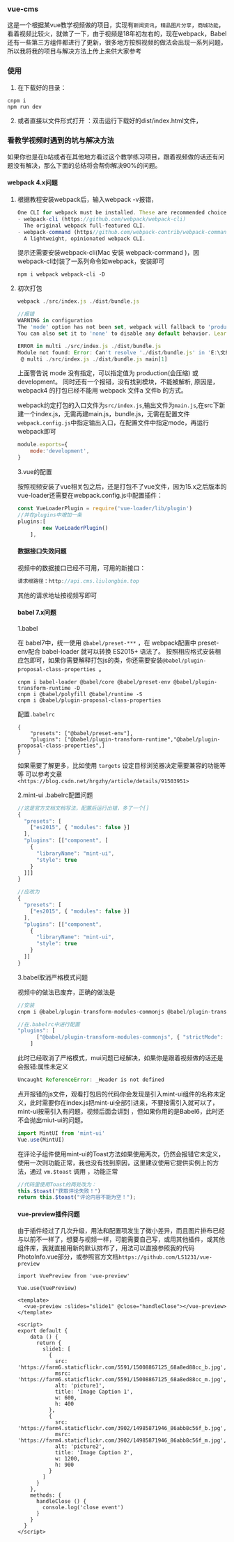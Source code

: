 ### vue-cms

这是一个根据某vue教学视频做的项目，实现有`新闻资讯`，`精品图片分享`，`商城功能`，看着视频比较火，就做了一下，由于视频是18年初左右的，现在webpack，Babel还有一些第三方组件都进行了更新，很多地方按照视频的做法会出现一系列问题，所以我将我的项目与解决方法上传上来供大家参考

### 使用

1. 在下载好的目录：

```shell
cnpm i
npm run dev
```

2. 或者直接以文件形式打开 ：双击运行下载好的dist/index.html文件，

### 看教学视频时遇到的坑与解决方法

如果你也是在b站或者在其他地方看过这个教学练习项目，跟着视频做的话还有问题没有解决，那么下面的总结将会帮你解决90%的问题。

#### webpack 4.x问题

1. 根据教程安装webpack后，输入webpack -v报错，

   ```javascript
   One CLI for webpack must be installed. These are recommended choices, delivered as separate packages：
   - webpack-cli (https://github.com/webpack/webpack-cli)
     The original webpack full-featured CLI.
   - webpack-command (https//github.com/webpack-contrib/webpack-command)
     A lightweight, opinionated webpack CLI.
   ```

   提示还需要安装webpack-cli(Mac 安装 webpack-command )，因webpack-cli封装了一系列命令如webpack，安装即可

   ```shell
   npm i webpack webpack-cli -D
   ```

2. 初次打包

   ```javascript
   webpack ./src/index.js ./dist/bundle.js
   ```

   ```javascript
   //报错
   WARNING in configuration
   The 'mode' option has not been set, webpack will fallback to 'production' for this value. Set 'mode' option to 'development' or 'production' to enable defaults for each environment.
   You can also set it to 'none' to disable any default behavior. Learn more: https://webpack.js.org/concepts/mode/
   
   ERROR in multi ./src/index.js ./dist/bundle.js
   Module not found: Error: Can't resolve './dist/bundle.js' in 'E:\文档\webproject\homework\webpack'
    @ multi ./src/index.js ./dist/bundle.js main[1]
   ```

   上面警告说 mode 没有指定，可以指定值为 production(会压缩) 或 development。 同时还有一个报错，没有找到模块，不能被解析,  原因是，webpack4 的打包已经不能用 webpack 文件a 文件b 的方式。 

   webpack约定打包的入口文件为`src/index.js`,输出文件为`main.js`,在src下新建一个index.js，无需再建main.js，bundle.js，无需在配置文件`webpack.config.js`中指定输出入口，在配置文件中指定mode，再运行webpack即可

   ```javascript
   module.exports={
       mode:'development',
   }
   ```

   3.vue的配置

   按照视频安装了vue相关包之后，还是打包不了vue文件，因为15.x之后版本的vue-loader还需要在webpack.config.js中配置插件：

   ```javascript
   const VueLoaderPlugin = require('vue-loader/lib/plugin')
   //并在plugins中增加一条
   plugins:[
           new VueLoaderPlugin()
       ],
   ```

   #### 数据接口失效问题

   视频中的数据接口已经不可用，可用的新接口：

   ```javascript
   请求根路径：http://api.cms.liulongbin.top
   ```

   其他的请求地址按视频写即可

   #### babel 7.x问题

   1.babel

   在 babel7中，统一使用 `@babel/preset-***` ，在 webpack配置中 preset-env配合 babel-loader 就可以转换 ES2015+ 语法了。 按照相应格式安装相应包即可，如果你需要解释打包js的类，你还需要安装`@babel/plugin-proposal-class-properties `。

   ```shell
   cnpm i babel-loader @babel/core @babel/preset-env @babel/plugin-transform-runtime -D
   cnpm i @babel/polyfill @babel/runtime -S
   cnpm i @babel/plugin-proposal-class-properties
   ```

   配置`.babelrc`

   ```
   {
       "presets": ["@babel/preset-env"],
       "plugins": ["@babel/plugin-transform-runtime","@babel/plugin-proposal-class-properties",]
   }
   ```

   如果需要了解更多，比如使用 `targets` 设定目标浏览器决定需要兼容的功能等等 可以参考文章`<https://blog.csdn.net/hrgzhy/article/details/91503951> `

   2.mint-ui .babelrc配置问题

   ```javascript
   //这是官方文档文档写法，配置后运行出错，多了一个[]
   {
     "presets": [
       ["es2015", { "modules": false }]
     ],
     "plugins": [["component", [
       {
         "libraryName": "mint-ui",
         "style": true
       }
     ]]]
   }
   
   //应改为
   {
     "presets": [
       ["es2015", { "modules": false }]
     ],
     "plugins": [["component", 
       {
         "libraryName": "mint-ui",
         "style": true
       }
     ]]
   }
   ```

   3.babel取消严格模式问题

   视频中的做法已废弃，正确的做法是

   ```javascript
   //安装
   cnpm i @babel/plugin-transform-modules-commonjs @babel/plugin-transform-strict-mode -D
   ```

   ```javascript
   //在.babelrc中进行配置
   "plugins": [
         ["@babel/plugin-transform-modules-commonjs", { "strictMode": false }]
       ]
   ```

   此时已经取消了严格模式，mui问题已经解决，如果你是跟着视频做的话还是会报错:属性未定义

   ```javascript
   Uncaught ReferenceError: _Header is not defined 
   ```

   点开报错的js文件，观看打包后的代码你会发现是引入mint-ui组件的名称未定义，此时需要你在index.js把mint-ui全部引进来，不要按需引入就可以了，mint-ui按需引入有问题，视频后面会讲到 ，但如果你用的是Babel6，此时还不会抛出miut-ui的问题。

   ```javascript
   import MintUI from 'mint-ui'
   Vue.use(MintUI)
   ```

   在评论子组件使用mint-ui的Toast方法如果使用两次，仍然会报错它未定义，使用一次则功能正常，我也没有找到原因，这里建议使用它提供实例上的方法，通过 `vm.$toast` 调用 ，功能正常

   ```javascript
   //代码里使用Toast的两处改为：
   this.$toast("获取评论失败！")
   return this.$toast("评论内容不能为空！");
   ```

   #### vue-preview插件问题

   由于插件经过了几次升级，用法和配置项发生了微小差异，而且图片排布已经与以前不一样了，想要与视频一样，可能需要自己写，或用其他插件，或其他组件库，我就直接用新的默认排布了，用法可以直接参照我的代码PhotoInfo.vue部分，或参照官方文档`https://github.com/LS1231/vue-preview`

   ```
   import VuePreview from 'vue-preview'
   
   Vue.use(VuePreview)
   
   <template>
     <vue-preview :slides="slide1" @close="handleClose"></vue-preview>
   </template>
   
   <script>
   export default {
       data () {
         return {
           slide1: [
             {
               src: 'https://farm6.staticflickr.com/5591/15008867125_68a8ed88cc_b.jpg',
               msrc: 'https://farm6.staticflickr.com/5591/15008867125_68a8ed88cc_m.jpg',
               alt: 'picture1',
               title: 'Image Caption 1',
               w: 600,
               h: 400
             },
             {
               src: 'https://farm4.staticflickr.com/3902/14985871946_86abb8c56f_b.jpg',
               msrc: 'https://farm4.staticflickr.com/3902/14985871946_86abb8c56f_m.jpg',
               alt: 'picture2',
               title: 'Image Caption 2',
               w: 1200,
               h: 900
             }
           ]
         }
       },
       methods: {
         handleClose () {
           console.log('close event')
         }
       }
     }
   </script>
   ```